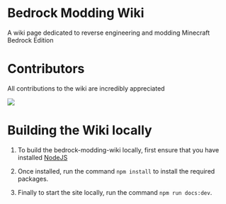# Bedrock Modding Wiki

A wiki page dedicated to reverse engineering and modding Minecraft Bedrock Edition

# Contributors

All contributions to the wiki are incredibly appreciated

<a href="https://github.com/frederoxdev/bedrock-modding-wiki/graphs/contributors">
  <img src="https://contrib.rocks/image?repo=frederoxdev/bedrock-modding-wiki" />
</a>

# Building the Wiki locally

1. To build the bedrock-modding-wiki locally, first ensure that you have installed [NodeJS](https://nodejs.org/en/download/)

2. Once installed, run the command `npm install` to install the required packages.

3. Finally to start the site locally, run the command `npm run docs:dev`.